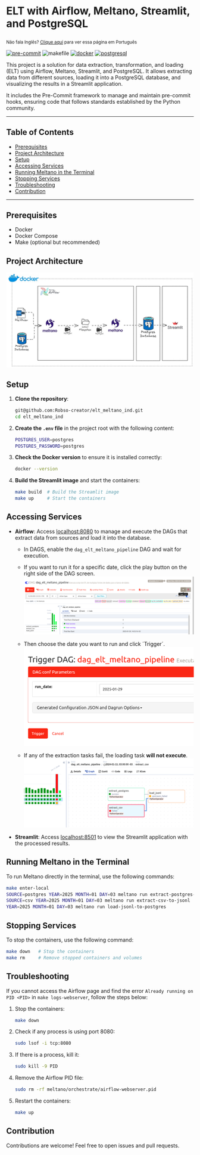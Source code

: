 # ELT with Airflow, Meltano, Streamlit, and PostgreSQL
<sub>Não fala Inglês? [Clique aqui](https://github.com/Robso-creator/elt_meltano_ind/blob/main/docs/README-en.md)
para ver essa página em Português</sub>

[![pre-commit](https://img.shields.io/badge/pre--commit-enabled-brightgreen?logo=pre-commit)](https://github.com/pre-commit/pre-commit)
![makefile](https://img.shields.io/badge/makefile-enabled-brightgreen?logo=gmail&logoColor=blue)
[![docker](https://img.shields.io/badge/docker-enabled-brightgreen?logo=docker&logoColor=blue)](https://www.docker.com/)
[![postgresql](https://img.shields.io/badge/postgresql-enabled-brightgreen?logo=postgresql&logoColor=blue)](https://www.postgresql.org/)

This project is a solution for data extraction, transformation, and loading (ELT) using Airflow, Meltano, Streamlit, and PostgreSQL. It allows extracting data from different sources, loading it into a PostgreSQL database, and visualizing the results in a Streamlit application.

It includes the Pre-Commit framework to manage and maintain pre-commit hooks, ensuring code that follows standards established by the Python community.

---

## Table of Contents

- [Prerequisites](#prerequisites)
- [Project Architecture](#project-architecture)
- [Setup](#setup)
- [Accessing Services](#accessing-services)
- [Running Meltano in the Terminal](#running-meltano-in-the-terminal)
- [Stopping Services](#stopping-services)
- [Troubleshooting](#troubleshooting)
- [Contribution](#contribution)

___

## Prerequisites

- Docker
- Docker Compose
- Make (optional but recommended)

## Project Architecture

![img](./docs/fluxograma.jpeg)

## Setup

1. **Clone the repository**:

    ```bash
    git@github.com:Robso-creator/elt_meltano_ind.git
    cd elt_meltano_ind
    ```

2. **Create the `.env` file** in the project root with the following content:

    ```bash
    POSTGRES_USER=postgres
    POSTGRES_PASSWORD=postgres
    ```

3. **Check the Docker version** to ensure it is installed correctly:

    ```bash
    docker --version
    ```

4. **Build the Streamlit image** and start the containers:

    ```bash
    make build  # Build the Streamlit image
    make up     # Start the containers
    ```

## Accessing Services

- **Airflow**: Access [localhost:8080](http://localhost:8080) to manage and execute the DAGs that extract data from sources and load it into the database.
   - In DAGS, enable the `dag_elt_meltano_pipeline` DAG and wait for execution.
   - If you want to run it for a specific date, click the play button on the right side of the DAG screen.
  ![img.png](docs/img.png)
   - Then choose the date you want to run and click ´Trigger´.
  ![img.png](docs/img_2.png)

    - If any of the extraction tasks fail, the loading task **will not execute**.
  ![img.png](docs/img_3.png)

- **Streamlit**: Access [localhost:8501](http://localhost:8501) to view the Streamlit application with the processed results.

## Running Meltano in the Terminal

To run Meltano directly in the terminal, use the following commands:

```bash
make enter-local
SOURCE=postgres YEAR=2025 MONTH=01 DAY=03 meltano run extract-postgres-to-jsonl
SOURCE=csv YEAR=2025 MONTH=01 DAY=03 meltano run extract-csv-to-jsonl
YEAR=2025 MONTH=01 DAY=03 meltano run load-jsonl-to-postgres
```

## Stopping Services

To stop the containers, use the following command:

```bash
make down   # Stop the containers
make rm     # Remove stopped containers and volumes
```

## Troubleshooting

If you cannot access the Airflow page and find the error `Already running on PID <PID>` in `make logs-webserver`, follow the steps below:

1. Stop the containers:

    ```bash
    make down
    ```

2. Check if any process is using port 8080:

    ```bash
    sudo lsof -i tcp:8080
    ```

3. If there is a process, kill it:

    ```bash
    sudo kill -9 PID
    ```

4. Remove the Airflow PID file:

    ```bash
    sudo rm -rf meltano/orchestrate/airflow-webserver.pid
    ```

5. Restart the containers:

    ```bash
    make up
    ```

## Contribution

Contributions are welcome! Feel free to open issues and pull requests.
